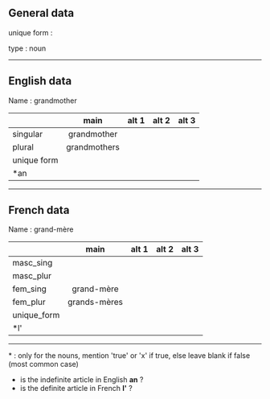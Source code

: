 ## General data

unique form :

type : noun

---

## English data

Name : grandmother

|             |     main     | alt 1 | alt 2 | alt 3 |
| :---------- | :----------: | :---: | :---: | ----- |
| singular    | grandmother  |       |       |       |
| plural      | grandmothers |       |       |       |
| unique form |              |       |       |       |
| \*an        |              |       |       |       |

---

## French data

Name : grand-mère

|             |     main     | alt 1 | alt 2 | alt 3 |
| :---------- | :----------: | :---: | :---: | :---: |
| masc_sing   |              |       |       |       |
| masc_plur   |              |       |       |       |
| fem_sing    |  grand-mère  |       |       |       |
| fem_plur    | grands-mères |       |       |       |
| unique_form |              |       |       |       |
| \*l'        |              |       |       |       |

---

\* : only for the nouns, mention 'true' or 'x' if true, else leave blank if false (most common case)

- is the indefinite article in English **an** ?
- is the definite article in French **l'** ?

